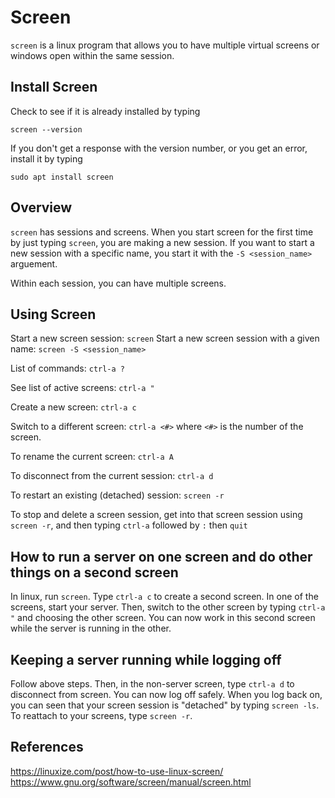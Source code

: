 # Screen

`screen` is a linux program that allows you to have multiple virtual screens or 
windows open within the same session.

## Install Screen
Check to see if it is already installed by typing
```
screen --version
```

If you don't get a response with the version number, or you get an error,
install it by typing
```
sudo apt install screen
```

## Overview
`screen` has sessions and screens.  When you start screen for the first time
by just typing `screen`, you are making a new session.  If you want to
start a new session with a specific name, you start it with the 
`-S <session_name>` arguement.

Within each session, you can have multiple screens.  

## Using Screen
Start a new screen session:  `screen`
Start a new screen session with a given name:  `screen -S <session_name>`

List of commands:  `ctrl-a ?`

See list of active screens:  `ctrl-a "`

Create a new screen:  `ctrl-a c`

Switch to a different screen:  `ctrl-a <#>` where `<#>` is the number of the
screen.

To rename the current screen:  `ctrl-a A`

To disconnect from the current session:  `ctrl-a d`  

To restart an existing (detached) session:  `screen -r`

To stop and delete a screen session, get into that screen session using
`screen -r`, and then typing `ctrl-a` followed by `:` then `quit`


## How to run a server on one screen and do other things on a second screen
In linux, run `screen`.  Type `ctrl-a c` to create a second screen.  In one
of the screens, start your server.  Then, switch to the other screen by
typing `ctrl-a "` and choosing the other screen.  You can now work in this
second screen while the server is running in the other.

## Keeping a server running while logging off
Follow above steps.  Then, in the non-server screen, type `ctrl-a d` to 
disconnect from screen.  You can now log off safely.  When you log back on,
you can seen that your screen session is "detached" by typing `screen -ls`.
To reattach to your screens, type `screen -r`.




## References
<https://linuxize.com/post/how-to-use-linux-screen/>
<https://www.gnu.org/software/screen/manual/screen.html>